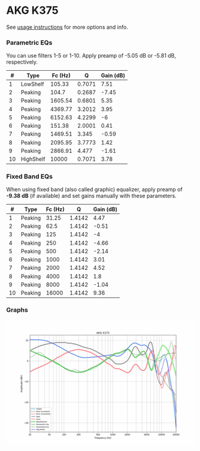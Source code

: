 # AKG K375
See [usage instructions](https://github.com/jaakkopasanen/AutoEq#usage) for more options and info.

### Parametric EQs
You can use filters 1-5 or 1-10. Apply preamp of -5.05 dB or -5.81 dB, respectively.

|   # | Type      |   Fc (Hz) |      Q |   Gain (dB) |
|-----|-----------|-----------|--------|-------------|
|   1 | LowShelf  |    105.33 | 0.7071 |        7.51 |
|   2 | Peaking   |    104.7  | 0.2687 |       -7.45 |
|   3 | Peaking   |   1605.54 | 0.6801 |        5.35 |
|   4 | Peaking   |   4369.77 | 3.2012 |        3.95 |
|   5 | Peaking   |   6152.63 | 4.2299 |       -6    |
|   6 | Peaking   |    151.38 | 2.0001 |        0.41 |
|   7 | Peaking   |   1469.51 | 3.345  |       -0.59 |
|   8 | Peaking   |   2095.95 | 3.7773 |        1.42 |
|   9 | Peaking   |   2866.91 | 4.477  |       -1.61 |
|  10 | HighShelf |  10000    | 0.7071 |        3.78 |

### Fixed Band EQs
When using fixed band (also called graphic) equalizer, apply preamp of **-9.38 dB** (if available) and set gains manually with these parameters.

|   # | Type    |   Fc (Hz) |      Q |   Gain (dB) |
|-----|---------|-----------|--------|-------------|
|   1 | Peaking |     31.25 | 1.4142 |        4.47 |
|   2 | Peaking |     62.5  | 1.4142 |       -0.51 |
|   3 | Peaking |    125    | 1.4142 |       -4    |
|   4 | Peaking |    250    | 1.4142 |       -4.66 |
|   5 | Peaking |    500    | 1.4142 |       -2.14 |
|   6 | Peaking |   1000    | 1.4142 |        3.01 |
|   7 | Peaking |   2000    | 1.4142 |        4.52 |
|   8 | Peaking |   4000    | 1.4142 |        1.8  |
|   9 | Peaking |   8000    | 1.4142 |       -1.04 |
|  10 | Peaking |  16000    | 1.4142 |        9.36 |

### Graphs
![](./AKG%20K375.png)
